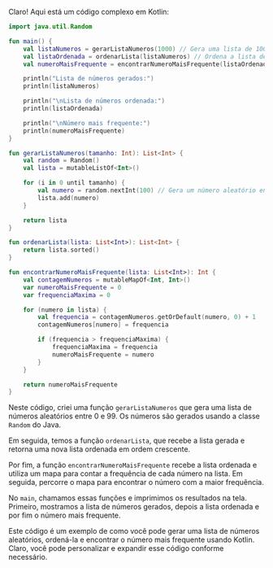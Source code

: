 Claro! Aqui está um código complexo em Kotlin:

```kotlin
import java.util.Random

fun main() {
    val listaNumeros = gerarListaNumeros(1000) // Gera uma lista de 1000 números aleatórios
    val listaOrdenada = ordenarLista(listaNumeros) // Ordena a lista de números
    val numeroMaisFrequente = encontrarNumeroMaisFrequente(listaOrdenada) // Encontra o número mais frequente na lista

    println("Lista de números gerados:")
    println(listaNumeros)

    println("\nLista de números ordenada:")
    println(listaOrdenada)

    println("\nNúmero mais frequente:")
    println(numeroMaisFrequente)
}

fun gerarListaNumeros(tamanho: Int): List<Int> {
    val random = Random()
    val lista = mutableListOf<Int>()

    for (i in 0 until tamanho) {
        val numero = random.nextInt(100) // Gera um número aleatório entre 0 e 99
        lista.add(numero)
    }

    return lista
}

fun ordenarLista(lista: List<Int>): List<Int> {
    return lista.sorted()
}

fun encontrarNumeroMaisFrequente(lista: List<Int>): Int {
    val contagemNumeros = mutableMapOf<Int, Int>()
    var numeroMaisFrequente = 0
    var frequenciaMaxima = 0

    for (numero in lista) {
        val frequencia = contagemNumeros.getOrDefault(numero, 0) + 1
        contagemNumeros[numero] = frequencia

        if (frequencia > frequenciaMaxima) {
            frequenciaMaxima = frequencia
            numeroMaisFrequente = numero
        }
    }

    return numeroMaisFrequente
}
```

Neste código, criei uma função `gerarListaNumeros` que gera uma lista de números aleatórios entre 0 e 99. Os números são gerados usando a classe `Random` do Java.

Em seguida, temos a função `ordenarLista`, que recebe a lista gerada e retorna uma nova lista ordenada em ordem crescente.

Por fim, a função `encontrarNumeroMaisFrequente` recebe a lista ordenada e utiliza um mapa para contar a frequência de cada número na lista. Em seguida, percorre o mapa para encontrar o número com a maior frequência.

No `main`, chamamos essas funções e imprimimos os resultados na tela. Primeiro, mostramos a lista de números gerados, depois a lista ordenada e por fim o número mais frequente.

Este código é um exemplo de como você pode gerar uma lista de números aleatórios, ordená-la e encontrar o número mais frequente usando Kotlin. Claro, você pode personalizar e expandir esse código conforme necessário.